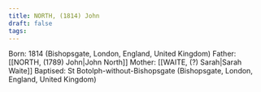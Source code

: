 ```yaml
---
title: NORTH, (1814) John
draft: false
tags:
---
```

Born: 1814 (Bishopsgate, London, England, United Kingdom)
Father: [[NORTH, (1789) John|John North]]
Mother: [[WAITE, (?) Sarah|Sarah Waite]]
Baptised: St Botolph-without-Bishopsgate (Bishopsgate, London, England, United Kingdom)